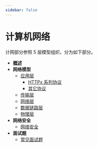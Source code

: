 ```yaml
---
sidebar: false
---
```

# 计算机网络

计网部分参照 5 层模型组织，分为如下部分。

- [**概述**](/network/0.概述.md)
- **网络模型**
  - [应用层](/algo/应用层.md)
    - [HTTPx 系列协议](/network/2.应用层-http.md)
    - [其它协议](/network/2.应用层-其它协议.md)
  - [传输层](/network/3.传输层协议.md)
  - [网络层](/network/4.网络层协议.md)
  - [数据链路层](/network/2.数据链路层.md)
  - [物理层](/network/1.物理层.md)
- **网络安全**
  - [网络安全](/network/5.网络安全.md)
- **面试题**
  - [常见面试题](/network/面试题.md)
